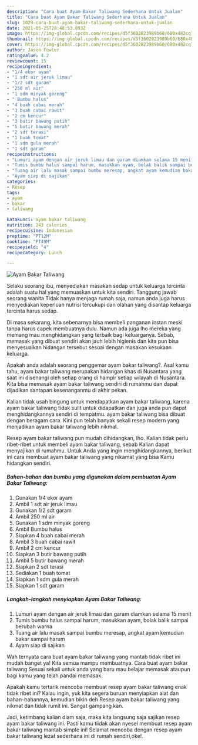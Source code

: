 ```yaml
---
description: "Cara buat Ayam Bakar Taliwang Sederhana Untuk Jualan"
title: "Cara buat Ayam Bakar Taliwang Sederhana Untuk Jualan"
slug: 1029-cara-buat-ayam-bakar-taliwang-sederhana-untuk-jualan
date: 2021-05-25T20:48:53.093Z
image: https://img-global.cpcdn.com/recipes/d5f3602823989b60/680x482cq70/ayam-bakar-taliwang-foto-resep-utama.jpg
thumbnail: https://img-global.cpcdn.com/recipes/d5f3602823989b60/680x482cq70/ayam-bakar-taliwang-foto-resep-utama.jpg
cover: https://img-global.cpcdn.com/recipes/d5f3602823989b60/680x482cq70/ayam-bakar-taliwang-foto-resep-utama.jpg
author: Jason Fowler
ratingvalue: 4.2
reviewcount: 15
recipeingredient:
- "1/4 ekor ayam"
- "1 sdt air jeruk limau"
- "1/2 sdt garam"
- "250 ml air"
- "1 sdm minyak goreng"
- " Bumbu halus"
- "4 buah cabai merah"
- "3 buah cabai rawit"
- "2 cm kencur"
- "3 butir bawang putih"
- "5 butir bawang merah"
- "2 sdt terasi"
- "1 buah tomat"
- "1 sdm gula merah"
- "1 sdt garam"
recipeinstructions:
- "Lumuri ayam dengan air jeruk limau dan garam diamkan selama 15 menit"
- "Tumis bumbu halus sampai harum, masukkan ayam, bolak balik sampai berubah warna"
- "Tuang air lalu masak sampai bumbu meresap, angkat ayam kemudian bakar sampai harum"
- "Ayam siap di sajikan"
categories:
- Resep
tags:
- ayam
- bakar
- taliwang

katakunci: ayam bakar taliwang 
nutrition: 243 calories
recipecuisine: Indonesian
preptime: "PT12M"
cooktime: "PT49M"
recipeyield: "4"
recipecategory: Lunch

---
```



![Ayam Bakar Taliwang](https://img-global.cpcdn.com/recipes/d5f3602823989b60/680x482cq70/ayam-bakar-taliwang-foto-resep-utama.jpg)

Selaku seorang ibu, menyediakan masakan sedap untuk keluarga tercinta adalah suatu hal yang memuaskan untuk kita sendiri. Tanggung jawab seorang  wanita Tidak hanya menjaga rumah saja, namun anda juga harus menyediakan keperluan nutrisi tercukupi dan olahan yang disantap keluarga tercinta harus sedap.

Di masa  sekarang, kita sebenarnya bisa membeli panganan instan meski tanpa harus capek membuatnya dulu. Namun ada juga lho mereka yang memang mau menghidangkan yang terbaik bagi keluarganya. Sebab, memasak yang dibuat sendiri akan jauh lebih higienis dan kita pun bisa menyesuaikan hidangan tersebut sesuai dengan masakan kesukaan keluarga. 



Apakah anda adalah seorang penggemar ayam bakar taliwang?. Asal kamu tahu, ayam bakar taliwang merupakan hidangan khas di Nusantara yang saat ini disenangi oleh setiap orang di hampir setiap wilayah di Nusantara. Kita bisa memasak ayam bakar taliwang sendiri di rumahmu dan dapat dijadikan santapan kesenanganmu di akhir pekan.

Kalian tidak usah bingung untuk mendapatkan ayam bakar taliwang, karena ayam bakar taliwang tidak sulit untuk didapatkan dan juga anda pun dapat menghidangkannya sendiri di tempatmu. ayam bakar taliwang bisa dibuat dengan beragam cara. Kini pun telah banyak sekali resep modern yang menjadikan ayam bakar taliwang lebih nikmat.

Resep ayam bakar taliwang pun mudah dihidangkan, lho. Kalian tidak perlu ribet-ribet untuk membeli ayam bakar taliwang, sebab Kalian dapat menyajikan di rumahmu. Untuk Anda yang ingin menghidangkannya, berikut ini cara membuat ayam bakar taliwang yang nikamat yang bisa Kamu hidangkan sendiri.

<!--inarticleads1-->

##### Bahan-bahan dan bumbu yang digunakan dalam pembuatan Ayam Bakar Taliwang:

1. Gunakan 1/4 ekor ayam
1. Ambil 1 sdt air jeruk limau
1. Gunakan 1/2 sdt garam
1. Ambil 250 ml air
1. Gunakan 1 sdm minyak goreng
1. Ambil  Bumbu halus
1. Siapkan 4 buah cabai merah
1. Ambil 3 buah cabai rawit
1. Ambil 2 cm kencur
1. Siapkan 3 butir bawang putih
1. Ambil 5 butir bawang merah
1. Siapkan 2 sdt terasi
1. Sediakan 1 buah tomat
1. Siapkan 1 sdm gula merah
1. Siapkan 1 sdt garam




<!--inarticleads2-->

##### Langkah-langkah menyiapkan Ayam Bakar Taliwang:

1. Lumuri ayam dengan air jeruk limau dan garam diamkan selama 15 menit
1. Tumis bumbu halus sampai harum, masukkan ayam, bolak balik sampai berubah warna
1. Tuang air lalu masak sampai bumbu meresap, angkat ayam kemudian bakar sampai harum
1. Ayam siap di sajikan




Wah ternyata cara buat ayam bakar taliwang yang mantab tidak ribet ini mudah banget ya! Kita semua mampu membuatnya. Cara buat ayam bakar taliwang Sesuai sekali untuk anda yang baru mau belajar memasak ataupun bagi kamu yang telah pandai memasak.

Apakah kamu tertarik mencoba membuat resep ayam bakar taliwang enak tidak ribet ini? Kalau ingin, yuk kita segera buruan menyiapkan alat dan bahan-bahannya, kemudian bikin deh Resep ayam bakar taliwang yang nikmat dan tidak rumit ini. Sangat gampang kan. 

Jadi, ketimbang kalian diam saja, maka kita langsung saja sajikan resep ayam bakar taliwang ini. Pasti kamu tiidak akan nyesel membuat resep ayam bakar taliwang mantab simple ini! Selamat mencoba dengan resep ayam bakar taliwang lezat sederhana ini di rumah sendiri,oke!.

